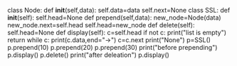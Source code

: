 class Node:
    def __init__(self,data):
        self.data=data
        self.next=None
class SSL:
    def __init__(self):
        self.head=None
    def prepend(self,data):
        new_node=Node(data)
        new_node.next=self.head
        self.head=new_node
    def delete(self):
        self.head=None
    def display(self):
        c=self.head
        if not c:
            print("list is empty")
            return
        while c:
            print(c.data,end="->")
            c=c.next
        print("None")
p=SSL()
p.prepend(10)
p.prepend(20)
p.prepend(30)
print("before prepending")
p.display()
p.delete()
print("after deleation")
p.display()






